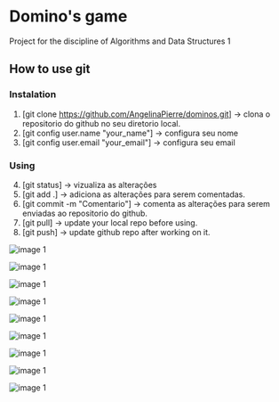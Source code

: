 # Domino's game 

Project for the discipline of Algorithms and Data Structures  1


## How to use git

### Instalation

1) [git clone https://github.com/AngelinaPierre/dominos.git] -> clona o repositorio do github no seu diretorio local.
2) [git config user.name "your_name"] -> configura seu nome
3) [git config user.email "your_email"] -> configura seu email

### Using

4) [git status] -> vizualiza as alterações
5) [git add .] -> adiciona as alterações para serem comentadas.
6) [git commit -m "Comentario"] -> comenta as alterações para serem enviadas ao repositorio do github.
7) [git pull] -> update your local repo before using.
8) [git push] -> update github repo after working on it.
   


![image 1](../../Docs/img/1.jpeg)
 
![image 1](../../Docs/img/2.jpeg')

![image 1]("../../Docs/img/3.jpeg")

![image 1]("../../Docs/img/4.jpeg")

![image 1]("../../Docs/img/5.jpeg")

![image 1]("../../Docs/img/6.jpeg")

![image 1]("../../Docs/img/7.jpeg")

![image 1]("../../Docs/img/8.jpeg")

![image 1]("../../Docs/img/9.jpeg")











